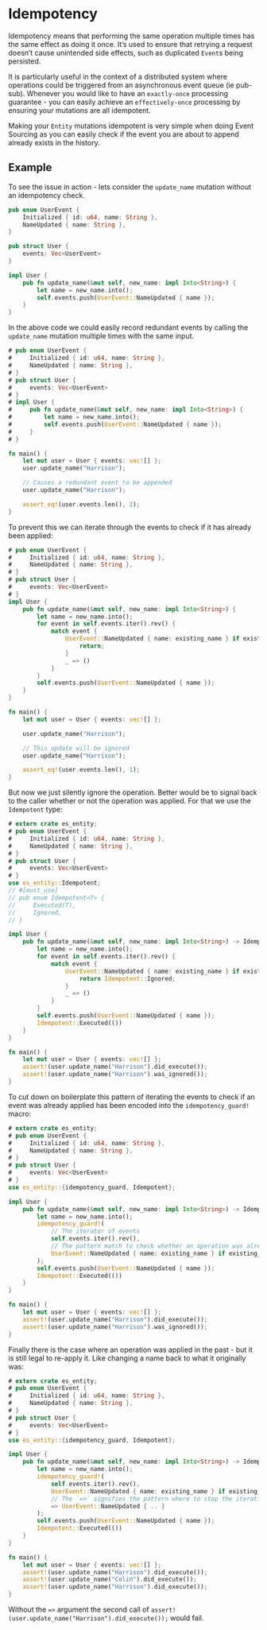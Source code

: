 # Idempotency

Idempotency means that performing the same operation multiple times has the same effect as doing it once.
It’s used to ensure that retrying a request doesn’t cause unintended side effects, such as duplicated `Event`s being persisted.

It is particularly useful in the context of a distributed system where operations could be triggered from an asynchronous event queue (ie pub-sub).
Whenever you would like to have an `exactly-once` processing guarantee - you can easily achieve an `effectively-once` processing by ensuring your mutations are all idempotent.

Making your `Entity` mutations idempotent is very simple when doing Event Sourcing as you can easily check if the event you are about to append already exists in the history.

## Example

To see the issue in action - lets consider the `update_name` mutation without an idempotency check.

```rust
pub enum UserEvent {
    Initialized { id: u64, name: String },
    NameUpdated { name: String },
}

pub struct User {
    events: Vec<UserEvent>
}

impl User {
    pub fn update_name(&mut self, new_name: impl Into<String>) {
        let name = new_name.into();
        self.events.push(UserEvent::NameUpdated { name });
    }
}
```

In the above code we could easily record redundant events by calling the `update_name` mutation multiple times with the same input.
```rust
# pub enum UserEvent {
#     Initialized { id: u64, name: String },
#     NameUpdated { name: String },
# }
# pub struct User {
#     events: Vec<UserEvent>
# }
# impl User {
#     pub fn update_name(&mut self, new_name: impl Into<String>) {
#         let name = new_name.into();
#         self.events.push(UserEvent::NameUpdated { name });
#     }
# }

fn main() {
    let mut user = User { events: vec![] };
    user.update_name("Harrison");

    // Causes a redundant event to be appended
    user.update_name("Harrison");

    assert_eq!(user.events.len(), 2);
}
```

To prevent this we can iterate through the events to check if it has already been applied:

```rust
# pub enum UserEvent {
#     Initialized { id: u64, name: String },
#     NameUpdated { name: String },
# }
# pub struct User {
#     events: Vec<UserEvent>
# }
impl User {
    pub fn update_name(&mut self, new_name: impl Into<String>) {
        let name = new_name.into();
        for event in self.events.iter().rev() {
            match event {
                UserEvent::NameUpdated { name: existing_name } if existing_name == &name => {
                    return;
                }
                _ => ()
            }
        }
        self.events.push(UserEvent::NameUpdated { name });
    }
}

fn main() {
    let mut user = User { events: vec![] };

    user.update_name("Harrison");

    // This update will be ignored
    user.update_name("Harrison");

    assert_eq!(user.events.len(), 1);
}
```

But now we just silently ignore the operation.
Better would be to signal back to the caller whether or not the operation was applied.
For that we use the `Idempotent` type:
```rust
# extern crate es_entity;
# pub enum UserEvent {
#     Initialized { id: u64, name: String },
#     NameUpdated { name: String },
# }
# pub struct User {
#     events: Vec<UserEvent>
# }
use es_entity::Idempotent;
// #[must_use]
// pub enum Idempotent<T> {
//     Executed(T),
//     Ignored,
// }

impl User {
    pub fn update_name(&mut self, new_name: impl Into<String>) -> Idempotent<()>{
        let name = new_name.into();
        for event in self.events.iter().rev() {
            match event {
                UserEvent::NameUpdated { name: existing_name } if existing_name == &name => {
                    return Idempotent::Ignored;
                }
                _ => ()
            }
        }
        self.events.push(UserEvent::NameUpdated { name });
        Idempotent::Executed(())
    }
}

fn main() {
    let mut user = User { events: vec![] };
    assert!(user.update_name("Harrison").did_execute());
    assert!(user.update_name("Harrison").was_ignored());
}
```

To cut down on boilerplate this pattern of iterating the events to check if an event was already applied has been encoded into the `idempotency_guard!` macro:

```rust
# extern crate es_entity;
# pub enum UserEvent {
#     Initialized { id: u64, name: String },
#     NameUpdated { name: String },
# }
# pub struct User {
#     events: Vec<UserEvent>
# }
use es_entity::{idempotency_guard, Idempotent};

impl User {
    pub fn update_name(&mut self, new_name: impl Into<String>) -> Idempotent<()>{
        let name = new_name.into();
        idempotency_guard!(
            // The iterator of events
            self.events.iter().rev(),
            // The pattern match to check whether an operation was already applied
            UserEvent::NameUpdated { name: existing_name } if existing_name == &name 
        );
        self.events.push(UserEvent::NameUpdated { name });
        Idempotent::Executed(())
    }
}

fn main() {
    let mut user = User { events: vec![] };
    assert!(user.update_name("Harrison").did_execute());
    assert!(user.update_name("Harrison").was_ignored());
}
```

Finally there is the case where an operation was applied in the past - but it is still legal to re-apply it.
Like changing a name back to what it originally was:
```rust
# extern crate es_entity;
# pub enum UserEvent {
#     Initialized { id: u64, name: String },
#     NameUpdated { name: String },
# }
# pub struct User {
#     events: Vec<UserEvent>
# }
use es_entity::{idempotency_guard, Idempotent};

impl User {
    pub fn update_name(&mut self, new_name: impl Into<String>) -> Idempotent<()>{
        let name = new_name.into();
        idempotency_guard!(
            self.events.iter().rev(),
            UserEvent::NameUpdated { name: existing_name } if existing_name == &name,
            // The `=>` signifies the pattern where to stop the iteration.
            => UserEvent::NameUpdated { .. }
        );
        self.events.push(UserEvent::NameUpdated { name });
        Idempotent::Executed(())
    }
}

fn main() {
    let mut user = User { events: vec![] };
    assert!(user.update_name("Harrison").did_execute());
    assert!(user.update_name("Colin").did_execute());
    assert!(user.update_name("Harrison").did_execute());
}
```

Without the `=>` argument the second call of `assert!(user.update_name("Harrison").did_execute());` would fail.
